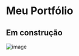 # Meu Portfólio

## Em construção


![image](https://user-images.githubusercontent.com/77819811/184049270-8cf54d01-abd9-44f0-8a65-dca6e6045f9b.png)
